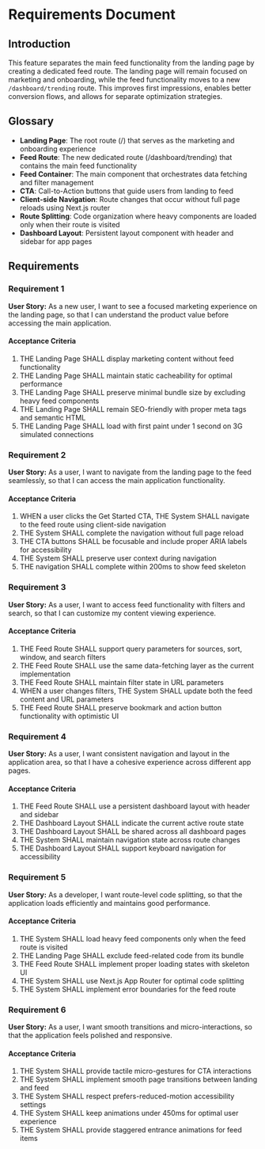 # Requirements Document

## Introduction

This feature separates the main feed functionality from the landing page by creating a dedicated feed route. The landing page will remain focused on marketing and onboarding, while the feed functionality moves to a new `/dashboard/trending` route. This improves first impressions, enables better conversion flows, and allows for separate optimization strategies.

## Glossary

- **Landing Page**: The root route (/) that serves as the marketing and onboarding experience
- **Feed Route**: The new dedicated route (/dashboard/trending) that contains the main feed functionality
- **Feed Container**: The main component that orchestrates data fetching and filter management
- **CTA**: Call-to-Action buttons that guide users from landing to feed
- **Client-side Navigation**: Route changes that occur without full page reloads using Next.js router
- **Route Splitting**: Code organization where heavy components are loaded only when their route is visited
- **Dashboard Layout**: Persistent layout component with header and sidebar for app pages

## Requirements

### Requirement 1

**User Story:** As a new user, I want to see a focused marketing experience on the landing page, so that I can understand the product value before accessing the main application.

#### Acceptance Criteria

1. THE Landing Page SHALL display marketing content without feed functionality
2. THE Landing Page SHALL maintain static cacheability for optimal performance
3. THE Landing Page SHALL preserve minimal bundle size by excluding heavy feed components
4. THE Landing Page SHALL remain SEO-friendly with proper meta tags and semantic HTML
5. THE Landing Page SHALL load with first paint under 1 second on 3G simulated connections

### Requirement 2

**User Story:** As a user, I want to navigate from the landing page to the feed seamlessly, so that I can access the main application functionality.

#### Acceptance Criteria

1. WHEN a user clicks the Get Started CTA, THE System SHALL navigate to the feed route using client-side navigation
2. THE System SHALL complete the navigation without full page reload
3. THE CTA buttons SHALL be focusable and include proper ARIA labels for accessibility
4. THE System SHALL preserve user context during navigation
5. THE navigation SHALL complete within 200ms to show feed skeleton

### Requirement 3

**User Story:** As a user, I want to access feed functionality with filters and search, so that I can customize my content viewing experience.

#### Acceptance Criteria

1. THE Feed Route SHALL support query parameters for sources, sort, window, and search filters
2. THE Feed Route SHALL use the same data-fetching layer as the current implementation
3. THE Feed Route SHALL maintain filter state in URL parameters
4. WHEN a user changes filters, THE System SHALL update both the feed content and URL parameters
5. THE Feed Route SHALL preserve bookmark and action button functionality with optimistic UI

### Requirement 4

**User Story:** As a user, I want consistent navigation and layout in the application area, so that I have a cohesive experience across different app pages.

#### Acceptance Criteria

1. THE Feed Route SHALL use a persistent dashboard layout with header and sidebar
2. THE Dashboard Layout SHALL indicate the current active route state
3. THE Dashboard Layout SHALL be shared across all dashboard pages
4. THE System SHALL maintain navigation state across route changes
5. THE Dashboard Layout SHALL support keyboard navigation for accessibility

### Requirement 5

**User Story:** As a developer, I want route-level code splitting, so that the application loads efficiently and maintains good performance.

#### Acceptance Criteria

1. THE System SHALL load heavy feed components only when the feed route is visited
2. THE Landing Page SHALL exclude feed-related code from its bundle
3. THE Feed Route SHALL implement proper loading states with skeleton UI
4. THE System SHALL use Next.js App Router for optimal code splitting
5. THE System SHALL implement error boundaries for the feed route

### Requirement 6

**User Story:** As a user, I want smooth transitions and micro-interactions, so that the application feels polished and responsive.

#### Acceptance Criteria

1. THE System SHALL provide tactile micro-gestures for CTA interactions
2. THE System SHALL implement smooth page transitions between landing and feed
3. THE System SHALL respect prefers-reduced-motion accessibility settings
4. THE System SHALL keep animations under 450ms for optimal user experience
5. THE System SHALL provide staggered entrance animations for feed items